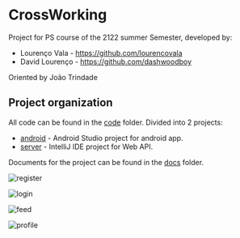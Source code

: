 # CrossWorking

Project for PS course of the 2122 summer Semester, developed by:

* Lourenço Vala - https://github.com/lourencovala
* David Lourenço - https://github.com/dashwoodboy

Oriented by João Trindade

## Project organization

All code can be found in the [code](code) folder. Divided into 2 projects:

* [android](code/android/) - Android Studio project for android app.
* [server](code/server/) - IntelliJ IDE project for Web API.

Documents for the project can be found in the [docs](docs) folder.

![register](/img/register.jpeg)

![login](/img/login.jpeg)

![feed](/img/feed.jpeg)

![profile](/img/profile.jpeg)
